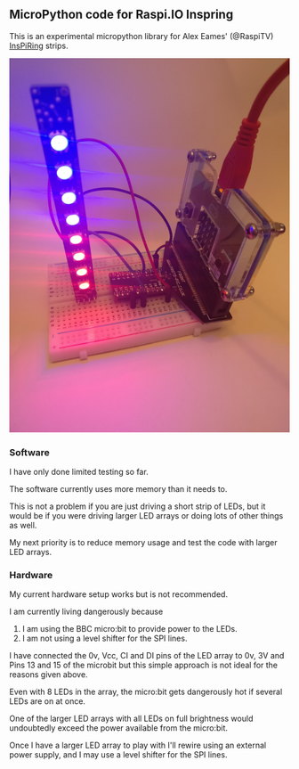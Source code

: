 ## MicroPython code for Raspi.IO Inspring

This is an experimental micropython library for Alex Eames' (@RaspiTV)
[InsPiRing](https://www.kickstarter.com/projects/raspitv/raspio-inspiring-connect-rgb-led-shapes-sculpt-you/description) strips.

![InsPiRing with microbit](plan/images/inspiring.jpg)

### Software

I have only done limited testing so far.

The software currently uses more memory than it needs to.

This is not a problem if you are just driving a short strip of LEDs,
but it would be if you were driving larger LED arrays or doing lots of other things as well.

My next priority is to reduce memory usage and test the code with larger LED arrays.

### Hardware

My current hardware setup works but is not recommended.

I am currently living dangerously because 
1. I am using the BBC micro:bit to provide power to the LEDs.
1. I am not using a level shifter for the SPI lines.

I have connected the 0v, Vcc, CI and DI pins of the LED array to 0v, 3V and Pins 13 and 15 of the microbit
but this simple approach is not ideal for the reasons given above. 

Even with 8 LEDs in the array, the micro:bit gets dangerously hot
if several LEDs are on at once.

One of the larger LED arrays with all LEDs on full brightness would
undoubtedly exceed the power available from the micro:bit.

Once I have a larger LED array to play with I'll rewire using an external
power supply, and I may use a level shifter for the SPI lines.



